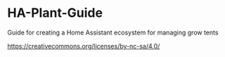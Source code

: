# HA-Plant-Guide
Guide for creating a Home Assistant ecosystem for managing grow tents



https://creativecommons.org/licenses/by-nc-sa/4.0/
